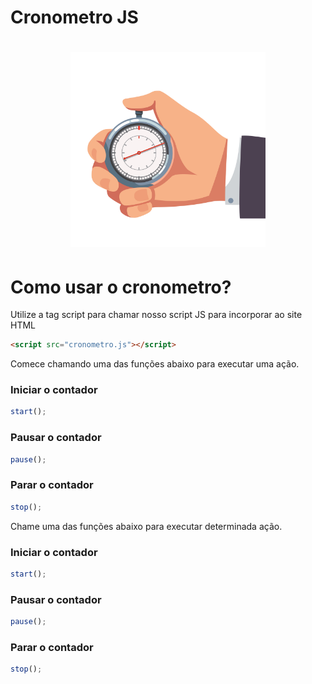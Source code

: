 # Cronometro JS
<h1 align="center">
    <img src="cron.jpg" width="312" >
</h1>


# Como usar o cronometro?
 Utilize a tag script para chamar nosso script JS para incorporar ao site HTML
```html
<script src="cronometro.js"></script>
```

Comece chamando uma das funções abaixo para executar uma ação.

### Iniciar o contador

```javascript
start();
```

### Pausar o contador

```javascript
pause();
```


### Parar o contador

```javascript
stop();
```

Chame uma das funções abaixo para executar determinada ação.

### Iniciar o contador

```javascript
start();
```

### Pausar o contador

```javascript
pause();
```

### Parar o contador

```javascript
stop();
```
